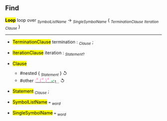 ## Find
<mark><b>Loop</b></mark>
      loop over <sub><i>SymbolListName</i></sub> -> <sub><i>SingleSymbolName</i></sub> {
          <sub><i>TerminationClause</i></sub> <sub><i>Iteration</i></sub> <sub><i>Clause</i></sub>
      }



  ---

 - <mark>TerminationClause</mark>    termination : <sub><i>Clause</i></sub> ;
 - <mark>IterationClause</mark>           iteration : <sub><i>Statement</i></sub><sub>?</sub>
 - <mark>Clause</mark>
	- #nested                        { <sub><i>Statement</i></sub> } ↺
	- #other                         <u><span style="color: #FF76C1;">;<sup>≠</sup></span> <span style="color: #FF76C1;">{<sup>≠</sup></span> <span style="color: #FF76C1;">}<sup>≠</sup></span> <span style="color:#00B040;">✓</span></u><sub>1...</sub>  ↺

- <mark>Statement</mark>                   <sub><i>Clause</i></sub> ;

- <mark>SymbolListName</mark>       `=` <sub><i>word</i></sub>
- <mark>SingleSymbolName</mark>  `=` <sub><i>word</i></sub>
